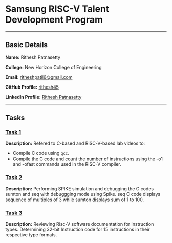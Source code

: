 # **Samsung RISC-V Talent Development Program**
---
## Basic Details

**Name:** Rithesh Patnasetty

**College:** New Horizon College of Engineering

**Email:** [ritheshpatil6@gmail.com](mailto:ritheshpatil6@gmail.com)

**GitHub Profile:** [rithesh45](https://github.com/rithesh45)  

**LinkedIn Profile:** [Rithesh Patnasetty](https://www.linkedin.com/in/rithesh-patnasetty-61478a278/)

---
## Tasks
### [Task 1](task1/)
**Description:** Refered to C-based and RISC-V-based lab videos to:
- Compile C code using `gcc`.
- Compile the C code and count the number of instructions using the -o1 and -ofast commands used in the RISC-V compiler.

### [Task 2](task2/)
**Description:** Performing SPIKE simulation and debugging the C codes sumton and seq with debuggging mode using Spike.
seq C code displays sequence of multiples of 3 while sumton displays sum of 1 to 100. 

### [Task 3](task3/)
**Description:** Reviewing Risc-V software documentation for Instruction types.
Determining 32-bit Instruction code for 15 instructions in their respective type formats.
